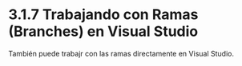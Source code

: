 # 3.1.7 Trabajando con Ramas \(Branches\) en Visual Studio

También puede trabajr con las ramas directamente en Visual Studio.



